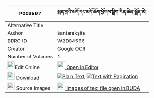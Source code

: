 |P009597|སྨན་བླའི་མདོ་དང་མདོ་ཆོག་ཕྱོགས་སྒྲིག་རིན་ཆེན་སྒྲོན་མེ། 
| --- | --- 
|Alternative Title |
|Author| śantarakṣita
|BDRC ID | W2DB4566
|Creator | Google OCR
|Number of Volumes| 1
|<img width="25" src="https://img.icons8.com/color/25/000000/edit-property.png">Edit Online| [<img width="25" src="https://avatars.githubusercontent.com/u/45091458?s=200&v=4"> Open in Editor](http://editor.openpecha.org/P009597)
|<img width="25" src="https://img.icons8.com/fluent/48/000000/download-2.png"/>  Download | [![](https://img.icons8.com/color/20/000000/txt.png)Plain Text](https://github.com/Openpecha/P009597/releases/download/v1/menla_i_do_dang_do_chok_chokdr_plain_P009597.zip), [![](https://img.icons8.com/color/20/000000/txt.png)Text with Pagination](https://github.com/Openpecha/P009597/releases/download/v1/menla_i_do_dang_do_chok_chokdr_pages_P009597.zip)
|<img width="25" src="https://img.icons8.com/plasticine/100/000000/pictures-folder.png"/>  Source Images | [<img width="25" src="https://library.bdrc.io/icons/BUDA-small.svg"> Images of text file open in BUDA](https://library.bdrc.io/show/bdr:W2DB4566)